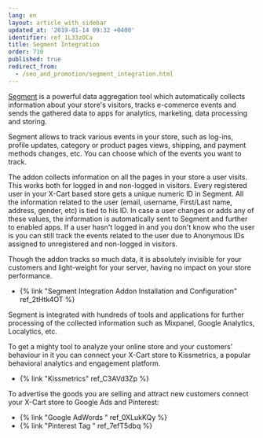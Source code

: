 ```yaml
---
lang: en
layout: article_with_sidebar
updated_at: '2019-01-14 09:32 +0400'
identifier: ref_1L33zOCa
title: Segment Integration
order: 710
published: true
redirect_from:
  - /seo_and_promotion/segment_integration.html
---
```

[Segment](https://segment.com "Segment Integration") is a powerful data aggregation tool which automatically collects information about your store's visitors, tracks e-commerce events and sends the gathered data to apps for analytics, marketing, data processing and storing. 

Segment allows to track various events in your store, such as log-ins, profile updates, category or product pages views, shipping, and payment methods changes, etc. You can choose which of the events you want to track.

The addon collects information on all the pages in your store a user visits. This works both for logged in and non-logged in visitors. Every registered user in your X-Cart based store gets a unique numeric ID in Segment. All the information related to the user (email, username, First/Last name, address, gender, etc) is tied to his ID. In case a user changes or adds any of these values, the information is automatically sent to Segment and further to enabled apps. If a user hasn't logged in and you don't know who the user is you can still track the events related to the user due to Anonymous IDs assigned to unregistered and non-logged in visitors.

Though the addon tracks so much data, it is absolutely invisible for your customers and light-weight for your server, having no impact on your store performance.

* {% link "Segment Integration Addon Installation and Configuration" ref_2tHtk4OT %}

Segment is integrated with hundreds of tools and applications for further processing of the collected information such as Mixpanel, Google Analytics, Localytics, etc. 

To get a mighty tool to analyze your online store and your customers’ behaviour in it you can connect your X-Cart store to Kissmetrics, a popular behavioral analytics and engagement platform. 

* {% link "Kissmetrics" ref_C3AVd3Zp %}

To advertise the goods you are selling and attract new customers connect your X-Cart store to Google Ads and Pinterest:

* {% link "Google AdWords " ref_0XLukKQy %}
* {% link "Pinterest Tag " ref_7efT5dbq %}
